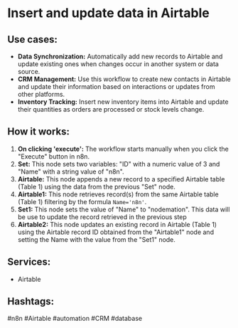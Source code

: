 # Insert and update data in Airtable

## Use cases:

*   **Data Synchronization:** Automatically add new records to Airtable and update existing ones when changes occur in another system or data source.
*   **CRM Management:** Use this workflow to create new contacts in Airtable and update their information based on interactions or updates from other platforms.
*   **Inventory Tracking:** Insert new inventory items into Airtable and update their quantities as orders are processed or stock levels change.

## How it works:

1.  **On clicking 'execute':** The workflow starts manually when you click the "Execute" button in n8n.
2.  **Set:** This node sets two variables: "ID" with a numeric value of 3 and "Name" with a string value of "n8n".
3.  **Airtable:** This node appends a new record to a specified Airtable table (Table 1) using the data from the previous "Set" node.
4.  **Airtable1:** This node retrieves record(s) from the same Airtable table (Table 1) filtering by the formula `Name='n8n'`.
5.  **Set1:** This node sets the value of "Name" to "nodemation". This data will be use to update the record retrieved in the previous step
6.  **Airtable2:** This node updates an existing record in Airtable (Table 1) using the Airtable record ID obtained from the "Airtable1" node and setting the Name with the value from the "Set1" node.

## Services:

*   Airtable

## Hashtags:

#n8n #Airtable #automation #CRM #database
